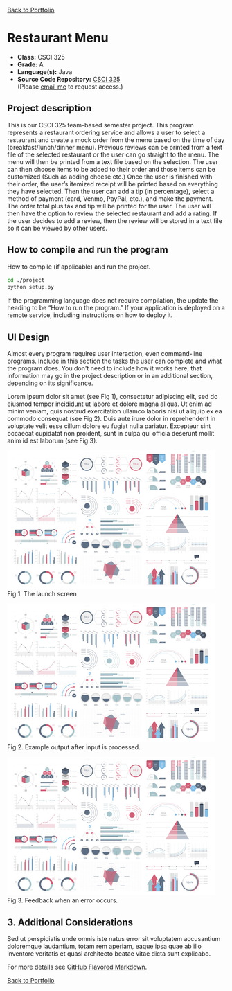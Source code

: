 [Back to Portfolio](./)

Restaurant Menu
===============

-   **Class:** CSCI 325
-   **Grade:** A
-   **Language(s):** Java
-   **Source Code Repository:** [CSCI 325](https://github.com/logon02/csci325-Restaurant-menu)  
    (Please [email me](mailto:example@csustudent.net?subject=GitHub%20Access) to request access.)

## Project description

This is our CSCI 325 team-based semester project. This program represents a restaurant ordering service and allows a user to select a restaurant and create a mock order from the menu based on the time of day (breakfast/lunch/dinner menu). Previous reviews can be printed from a text file of the selected restaurant or the user can go straight to the menu. The menu will then be printed from a text file based on the selection. The user can then choose items to be added to their order and those items can be customized (Such as adding cheese etc.) Once the user is finished with their order, the user’s itemized receipt will be printed based on everything they have selected. Then the user can add a tip (in percentage), select a method of payment (card, Venmo, PayPal, etc.), and make the payment. The order total plus tax and tip will be printed for the user. The user will then have the option to review the selected restaurant and add a rating. If the user decides to add a review, then the review will be stored in a text file so it can be viewed by other users.

## How to compile and run the program

How to compile (if applicable) and run the project.

```bash
cd ./project
python setup.py
```

If the programming language does not require compilation, the update the heading to be “How to run the program.” If your application is deployed on a remote service, including instructions on how to deploy it.

## UI Design

Almost every program requires user interaction, even command-line programs. Include in this section the tasks the user can complete and what the program does. You don't need to include how it works here; that information may go in the project description or in an additional section, depending on its significance.

Lorem ipsum dolor sit amet (see Fig 1), consectetur adipiscing elit, sed do eiusmod tempor incididunt ut labore et dolore magna aliqua. Ut enim ad minim veniam, quis nostrud exercitation ullamco laboris nisi ut aliquip ex ea commodo consequat (see Fig 2). Duis aute irure dolor in reprehenderit in voluptate velit esse cillum dolore eu fugiat nulla pariatur. Excepteur sint occaecat cupidatat non proident, sunt in culpa qui officia deserunt mollit anim id est laborum (see Fig 3).

![screenshot](images/dummy_thumbnail.jpg)  
Fig 1. The launch screen

![screenshot](images/dummy_thumbnail.jpg)  
Fig 2. Example output after input is processed.

![screenshot](images/dummy_thumbnail.jpg)  
Fig 3. Feedback when an error occurs.

## 3. Additional Considerations

Sed ut perspiciatis unde omnis iste natus error sit voluptatem accusantium doloremque laudantium, totam rem aperiam, eaque ipsa quae ab illo inventore veritatis et quasi architecto beatae vitae dicta sunt explicabo. 

For more details see [GitHub Flavored Markdown](https://guides.github.com/features/mastering-markdown/).

[Back to Portfolio](./)
